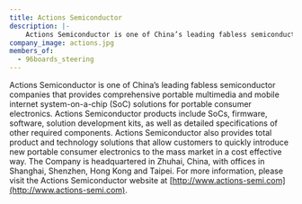 ```yaml
---
title: Actions Semiconductor
description: |-
    Actions Semiconductor is one of China’s leading fabless semiconductor companies that provides comprehensive portable multimedia and mobile internet system-on-a-chip (SoC) solutions for portable consumer electronics.
company_image: actions.jpg
members_of:
  - 96boards_steering
---
```

Actions Semiconductor is one of China’s leading fabless semiconductor companies that provides comprehensive portable multimedia and mobile internet system-on-a-chip (SoC) solutions for portable consumer electronics. Actions Semiconductor products include SoCs, firmware, software, solution development kits, as well as detailed specifications of other required components. Actions Semiconductor also provides total product and technology solutions that allow customers to quickly introduce new portable consumer electronics to the mass market in a cost effective way. The Company is headquartered in Zhuhai, China, with offices in Shanghai, Shenzhen, Hong Kong and Taipei. For more information, please visit the Actions Semiconductor website at [http://www.actions-semi.com](http://www.actions-semi.com).